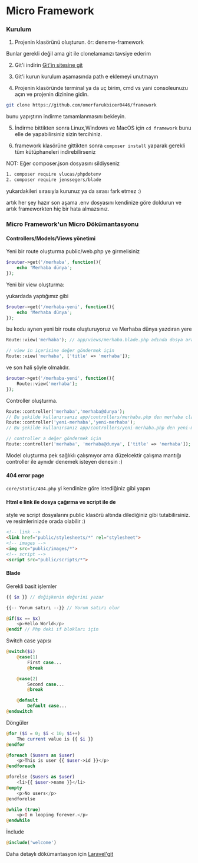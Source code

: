 # Micro Framework

### Kurulum

1. Projenin klasörünü oluşturun. ör: deneme-framework

Bunlar gerekli değil ama git ile clonelamanızı tavsiye ederim

2. Git'i indirin [Git'in sitesine git](https://git-scm.com/)

3. Git'i kurun kurulum aşamasında path e eklemeyi unutmayın

4. Projenin klasöründe terminal ya da uç birim, cmd vs yani consoleunuzu açın ve projenin dizinine gidin.
 
```sh 
git clone https://github.com/omerfarukbicer0446/framework
``` 
bunu yapıştırın indirme tamamlanmasını bekleyin.

5. İndirme bittikten sonra Linux,Windows ve MacOS için `cd framework` bunu elle de yapabilirsiniz sizin tercihiniz.

6. framework klasörüne gittikten sonra `composer install` yaparak gerekli tüm kütüphaneleri indirebilirseniz

NOT: Eğer composer.json dosyasını sildiyseniz
```sh 
1. composer require vlucas/phpdotenv
2. composer require jenssegers/blade
``` 
yukardakileri sırasıyla kurunuz ya da sırası fark etmez :)

artık her şey hazır son aşama .env dosyasını kendinize göre doldurun ve artık frameworkten hiç bir hata almazsınız.

### Micro Framework'un Micro Dökümantasyonu

#### Controllers/Models/Views yönetimi

Yeni bir route oluşturma public/web.php ye girmelisiniz

```php
$router->get('/merhaba', function(){
    echo 'Merhaba dünya';
});
```

Yeni bir view oluşturma:

yukardada yaptığımız gibi

```php
$router->get('/merhaba-yeni', function(){
    echo 'Merhaba dünya';
});
```

bu kodu aynen yeni bir route oluşturuyoruz ve Merhaba dünya yazdıran yere 

```php
Route::view('merhaba'); // app/views/merhaba.blade.php adında dosya arar

// view in içerisine değer göndermek için
Route::view('merhaba', ['title' => 'merhaba']);
```

ve son hali şöyle olmalıdır.
```php
$router->get('/merhaba-yeni', function(){
    Route::view('merhaba');
});
```

Controller oluşturma.

```php
Route::controller('merhaba','merhaba@dunya');
// Bu şekilde kullanırsanız app/controllers/merhaba.php den merhaba classının içindeki dunya fonksiyonunu çalıştıracaktır.
Route::controller('yeni-merhaba','yeni-merhaba');
// Bu şekilde kullanırsanız app/controllers/yeni-merhaba.php den yeni-merhaba classının içindeki index fonksiyonunu çalıştıracaktır.

// controller a değer göndermek için
Route::controller('merhaba', 'merhaba@dunya', ['title' => 'merhaba']);
```

Model oluşturma pek sağlıklı çalışmıyor ama düzelcektir çalışma mantığı controller ile aynıdır denemek isteyen denesin :)

#### 404 error page

`core/static/404.php` yi kendinize göre istediğiniz gibi yapın

#### Html e link ile dosya çağırma ve script ile de

style ve script dosyalarını public klasörü altında dilediğiniz gibi tutabilirsiniz. ve resimlerinizde orada olabilir :)

```html
<!-- link -->
<link href="public/stylesheets/*" rel="stylesheet">
<!-- images -->
<img src="public/images/*">
<!-- script -->
<script src="public/scripts/*">
```

#### Blade

Gerekli basit işlemler
```php
{{ $x }} // değişkenin değerini yazar

{{-- Yorum satırı --}} // Yorum satırı olur

@if($x == $x)
    <p>Hello World</p>
@endif // Php deki if blokları için
```

Switch case yapısı 

```php
@switch($i)
    @case(1)
        First case...
        @break

    @case(2)
        Second case...
        @break

    @default
        Default case...
@endswitch
```

Döngüler 

```php
@for ($i = 0; $i < 10; $i++)
    The current value is {{ $i }}
@endfor

@foreach ($users as $user)
    <p>This is user {{ $user->id }}</p>
@endforeach

@forelse ($users as $user)
    <li>{{ $user->name }}</li>
@empty
    <p>No users</p>
@endforelse

@while (true)
    <p>I m looping forever.</p>
@endwhile
```

İnclude

```php
@include('welcome')
```

Daha detaylı dökümantasyon için [Laravel'git](https://laravel.com/docs/8.x/blade)

